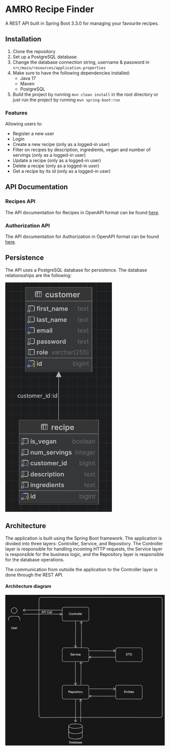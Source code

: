 # AMRO Recipe Finder
A REST API built in Spring Boot 3.3.0 for managing your favourite recipes.

## Installation
1. Clone the repository
2. Set up a PostgreSQL database
3. Change the database connection string, username & password in `src/main/resources/application.properties`
4. Make sure to have the following dependencies installed:
    - Java 17
    - Maven
    - PostgreSQL
5. Build the project by running `mvn clean install` in the root directory or just run the project by running `mvn spring-boot:run`

### Features
Allowing users to:
- Register a new user
- Login
- Create a new recipe (only as a logged-in user)
- Filter on recipes by description, ingredients, vegan and number of servings (only as a logged-in user)
- Update a recipe (only as a logged-in user)
- Delete a recipe (only as a logged-in user)
- Get a recipe by its id (only as a logged-in user)

## API Documentation
### Recipes API
The API documentation for Recipes in OpenAPI format can be found [here](https://app.swaggerhub.com/apis/PEKKARANTAAHO86/Recipe-finder-Recipe-API/1.0.0-oas3).
### Authorization API
The API documentation for Authorization in OpenAPI format can be found [here](https://app.swaggerhub.com/apis/PEKKARANTAAHO86/Recipe-finder-Auth-Api/1.0.0-oas3#/).

## Persistence
The API uses a PostgreSQL database for persistence. The database relationsships are the following:

![img](https://github.com/pecca86/armo-recipe-finder/blob/7777b5b143015e68e56e0df2090a06711599118e/documentation/schema_relations.png) 

## Architecture
The application is built using the Spring Boot framework. The application is divided into three layers: Controller, Service, and Repository. 
The Controller layer is responsible for handling incoming HTTP requests, the Service layer is responsible for the business logic, and 
the Repository layer is responsible for the database operations.

The communication from outside the application to the Controller layer is done through the REST API.

#### Architecture diagram
![img](https://github.com/pecca86/armo-recipe-finder/blob/24e64f5dcc2b5916221380cef8d51a51f7d6e1ee/documentation/architecture.png)
